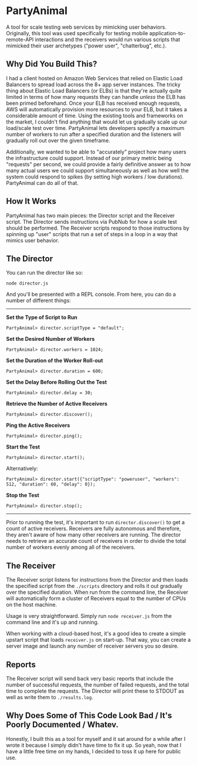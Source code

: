 PartyAnimal
===========

A tool for scale testing web services by mimicking user behaviors. Originally,
this tool was used specifically for testing mobile application-to-remote-API interactions and the
receivers would run various scripts that mimicked their user archetypes ("power
user", "chatterbug", etc.).

Why Did You Build This?
-----------------------

I had a client hosted on Amazon Web Services that relied on Elastic Load
Balancers to spread load across the 8+ app server instances. The tricky thing
about Elastic Load Balancers (or ELBs) is that they're actually quite limited
in terms of how many requests they can handle *unless* the ELB has been primed
beforehand. Once your ELB has received enough requests, AWS will automatically
provision more resources to your ELB, but it takes a considerable amount of
time. Using the existing tools and frameworks on the market, I couldn't find
anything that would let us gradually scale up our load/scale test over time.
PartyAnimal lets developers specify a maximum number of workers to run after
a specified duration and the listeners will gradually roll out over the given
timeframe.

Additionally, we wanted to be able to "accurately" project how many users the
infrastructure could support. Instead of our primary metric being "requests"
per second, we could provide a fairly definitive answer as to how many actual
users we could support simultaneously as well as how well the system could
respond to spikes (by setting high workers / low durations). PartyAnimal can
do all of that.


How It Works
------------

PartyAnimal has two main pieces: the Director script and the Receiver script.
The Director sends instructions via PubNub for how a scale test should be
performed. The Receiver scripts respond to those instructions by spinning up
"user" scripts that run a set of steps in a loop in a way that mimics user
behavior.


The Director
------------

You can run the director like so:

    node director.js

And you'll be presented with a REPL console. From here, you can do a number of
different things:

----------------------------------------

**Set the Type of Script to Run**

    PartyAnimal> director.scriptType = "default";

**Set the Desired Number of Workers**

    PartyAnimal> director.workers = 1024;

**Set the Duration of the Worker Roll-out**

    PartyAnimal> director.duration = 600;

**Set the Delay Before Rolling Out the Test**

    PartyAnimal> director.delay = 30;

**Retrieve the Number of Active Receivers**

    PartyAnimal> director.discover();

**Ping the Active Receivers**

    PartyAnimal> director.ping();

**Start the Test**

    PartyAnimal> director.start();

Alternatively:

    PartyAnimal> director.start({"scriptType": "poweruser", "workers": 512, "duration": 60, "delay": 0});

**Stop the Test**

    PartyAnimal> director.stop();

-----------------------------------------

Prior to running the test, it's important to run `director.discover()` to get
a count of active receivers. Receivers are fully autonomous and therefore, they
aren't aware of how many other receivers are running. The director needs to
retrieve an accurate count of receivers in order to divide the total number of
workers evenly among all of the receivers.


The Receiver
------------

The Receiver script listens for instructions from the Director and then loads
the specified script from the `./scripts` directory and rolls it out gradually
over the specified duration. When run from the command line, the Receiver will
automatically form a cluster of Receivers equal to the number of CPUs on the
host machine.

Usage is very straightforward. Simply run `node receiver.js` from the command
line and it's up and running.

When working with a cloud-based host, it's a good idea to create a simple
upstart script that loads `receiver.js` on start-up. That way, you can create
a server image and launch any number of receiver servers you so desire.


Reports
-------

The Receiver script will send back very basic reports that include the number
of successful requests, the number of failed requests, and the total time to
complete the requests. The Director will print these to STDOUT as well as write
them to `./results.log`.


Why Does Some of This Code Look Bad / It's Poorly Documented / Whatev.
----------------------------------------------------------------------

Honestly, I built this as a tool for myself and it sat around for a while after
I wrote it because I simply didn't have time to fix it up. So yeah, now that I
have a little free time on my hands, I decided to toss it up here for public use.
